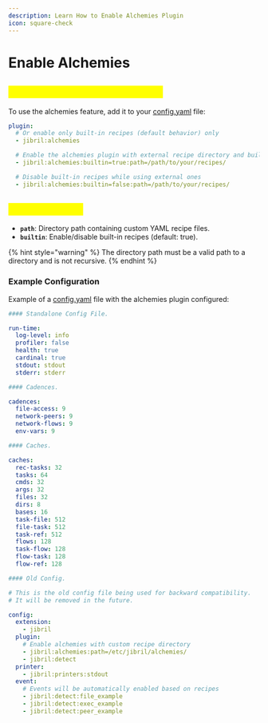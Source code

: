 ```yaml
---
description: Learn How to Enable Alchemies Plugin
icon: square-check
---
```


# Enable Alchemies

## <mark style="color:yellow;">Enabling the Alchemies Plugin</mark>

To use the alchemies feature, add it to your [config.yaml](../../installation/configuration-file/) file:

```yaml
plugin:
  # Or enable only built-in recipes (default behavior) only
  - jibril:alchemies

  # Enable the alchemies plugin with external recipe directory and builtin recipes
  - jibril:alchemies:builtin=true:path=/path/to/your/recipes/

  # Disable built-in recipes while using external ones
  - jibril:alchemies:builtin=false:path=/path/to/your/recipes/
```

## <mark style="color:yellow;">Plugin Options</mark>

* **`path`**: Directory path containing custom YAML recipe files.
* **`builtin`**: Enable/disable built-in recipes (default: true).

{% hint style="warning" %}
The directory path must be a valid path to a directory and is not recursive.
{% endhint %}

### Example Configuration

Example of a [config.yaml](../../installation/configuration-file/) file with the alchemies plugin configured:

```yaml
#### Standalone Config File.

run-time:
  log-level: info
  profiler: false
  health: true
  cardinal: true
  stdout: stdout
  stderr: stderr

#### Cadences.

cadences:
  file-access: 9
  network-peers: 9
  network-flows: 9
  env-vars: 9

#### Caches.

caches:
  rec-tasks: 32
  tasks: 64
  cmds: 32
  args: 32
  files: 32
  dirs: 8
  bases: 16
  task-file: 512
  file-task: 512
  task-ref: 512
  flows: 128
  task-flow: 128
  flow-task: 128
  flow-ref: 128

#### Old Config.

# This is the old config file being used for backward compatibility.
# It will be removed in the future.

config:
  extension:
    - jibril
  plugin:
    # Enable alchemies with custom recipe directory
    - jibril:alchemies:path=/etc/jibril/alchemies/
    - jibril:detect
  printer:
    - jibril:printers:stdout
  event:
    # Events will be automatically enabled based on recipes
    - jibril:detect:file_example
    - jibril:detect:exec_example
    - jibril:detect:peer_example
```
